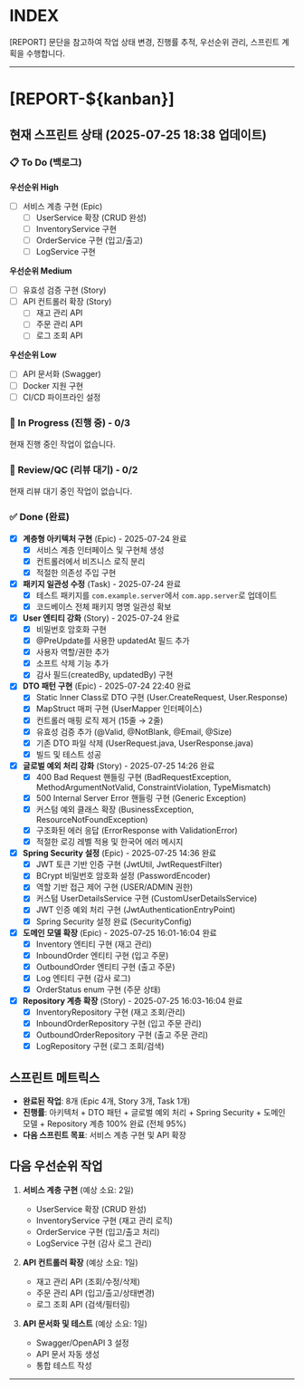 ﻿---
filename: progress-kanban.md
description: 칸반 보드와 작업 목록을 통합 관리하는 문서입니다.
gemini_cli: 작업 상태 변경, 진행률 추적, 우선순위 관리, 스프린트 계획을 수행합니다.
---

# INDEX

[REPORT] 문단을 참고하여 작업 상태 변경, 진행률 추적, 우선순위 관리, 스프린트 계획을 수행합니다.

---


# [REPORT-${kanban}]

## 현재 스프린트 상태 (2025-07-25 18:38 업데이트)

### 📋 To Do (백로그)
**우선순위 High**
- [ ] 서비스 계층 구현 (Epic)
    - [ ] UserService 확장 (CRUD 완성)
    - [ ] InventoryService 구현
    - [ ] OrderService 구현 (입고/출고)
    - [ ] LogService 구현

**우선순위 Medium**
- [ ] 유효성 검증 구현 (Story)
- [ ] API 컨트롤러 확장 (Story)
    - [ ] 재고 관리 API
    - [ ] 주문 관리 API
    - [ ] 로그 조회 API

**우선순위 Low**
- [ ] API 문서화 (Swagger)
- [ ] Docker 지원 구현
- [ ] CI/CD 파이프라인 설정

### 🔄 In Progress (진행 중) - 0/3
현재 진행 중인 작업이 없습니다.

### 👀 Review/QC (리뷰 대기) - 0/2
현재 리뷰 대기 중인 작업이 없습니다.

### ✅ Done (완료)
- [x] **계층형 아키텍처 구현** (Epic) - 2025-07-24 완료
    - [x] 서비스 계층 인터페이스 및 구현체 생성
    - [x] 컨트롤러에서 비즈니스 로직 분리
    - [x] 적절한 의존성 주입 구현

- [x] **패키지 일관성 수정** (Task) - 2025-07-24 완료
    - [x] 테스트 패키지를 `com.example.server`에서 `com.app.server`로 업데이트
    - [x] 코드베이스 전체 패키지 명명 일관성 확보

- [x] **User 엔티티 강화** (Story) - 2025-07-24 완료
    - [x] 비밀번호 암호화 구현
    - [x] @PreUpdate를 사용한 updatedAt 필드 추가
    - [x] 사용자 역할/권한 추가
    - [x] 소프트 삭제 기능 추가
    - [x] 감사 필드(createdBy, updatedBy) 구현

- [x] **DTO 패턴 구현** (Epic) - 2025-07-24 22:40 완료
    - [x] Static Inner Class로 DTO 구현 (User.CreateRequest, User.Response)
    - [x] MapStruct 매퍼 구현 (UserMapper 인터페이스)
    - [x] 컨트롤러 매핑 로직 제거 (15줄 → 2줄)
    - [x] 유효성 검증 추가 (@Valid, @NotBlank, @Email, @Size)
    - [x] 기존 DTO 파일 삭제 (UserRequest.java, UserResponse.java)
    - [x] 빌드 및 테스트 성공

- [x] **글로벌 예외 처리 강화** (Story) - 2025-07-25 14:26 완료
    - [x] 400 Bad Request 핸들링 구현 (BadRequestException, MethodArgumentNotValid, ConstraintViolation, TypeMismatch)
    - [x] 500 Internal Server Error 핸들링 구현 (Generic Exception)
    - [x] 커스텀 예외 클래스 확장 (BusinessException, ResourceNotFoundException)
    - [x] 구조화된 에러 응답 (ErrorResponse with ValidationError)
    - [x] 적절한 로깅 레벨 적용 및 한국어 에러 메시지

- [x] **Spring Security 설정** (Epic) - 2025-07-25 14:36 완료
    - [x] JWT 토큰 기반 인증 구현 (JwtUtil, JwtRequestFilter)
    - [x] BCrypt 비밀번호 암호화 설정 (PasswordEncoder)
    - [x] 역할 기반 접근 제어 구현 (USER/ADMIN 권한)
    - [x] 커스텀 UserDetailsService 구현 (CustomUserDetailsService)
    - [x] JWT 인증 예외 처리 구현 (JwtAuthenticationEntryPoint)
    - [x] Spring Security 설정 완료 (SecurityConfig)

- [x] **도메인 모델 확장** (Epic) - 2025-07-25 16:01-16:04 완료
    - [x] Inventory 엔티티 구현 (재고 관리)
    - [x] InboundOrder 엔티티 구현 (입고 주문)
    - [x] OutboundOrder 엔티티 구현 (출고 주문)
    - [x] Log 엔티티 구현 (감사 로그)
    - [x] OrderStatus enum 구현 (주문 상태)

- [x] **Repository 계층 확장** (Story) - 2025-07-25 16:03-16:04 완료
    - [x] InventoryRepository 구현 (재고 조회/관리)
    - [x] InboundOrderRepository 구현 (입고 주문 관리)
    - [x] OutboundOrderRepository 구현 (출고 주문 관리)
    - [x] LogRepository 구현 (로그 조회/검색)

## 스프린트 메트릭스

- **완료된 작업**: 8개 (Epic 4개, Story 3개, Task 1개)
- **진행률**: 아키텍처 + DTO 패턴 + 글로벌 예외 처리 + Spring Security + 도메인 모델 + Repository 계층 100% 완료 (전체 95%)
- **다음 스프린트 목표**: 서비스 계층 구현 및 API 확장

## 다음 우선순위 작업

1. **서비스 계층 구현** (예상 소요: 2일)
    - UserService 확장 (CRUD 완성)
    - InventoryService 구현 (재고 관리 로직)
    - OrderService 구현 (입고/출고 처리)
    - LogService 구현 (감사 로그 관리)

2. **API 컨트롤러 확장** (예상 소요: 1일)
    - 재고 관리 API (조회/수정/삭제)
    - 주문 관리 API (입고/출고/상태변경)
    - 로그 조회 API (검색/필터링)

3. **API 문서화 및 테스트** (예상 소요: 1일)
    - Swagger/OpenAPI 3 설정
    - API 문서 자동 생성
    - 통합 테스트 작성

---

